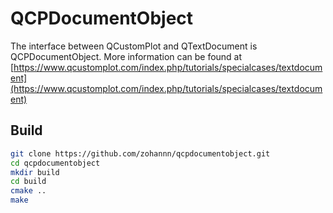 # QCPDocumentObject
The interface between QCustomPlot and QTextDocument is QCPDocumentObject. More information can be found at [https://www.qcustomplot.com/index.php/tutorials/specialcases/textdocument](https://www.qcustomplot.com/index.php/tutorials/specialcases/textdocument)

## Build

```Bash
git clone https://github.com/zohannn/qcpdocumentobject.git
cd qcpdocumentobject
mkdir build
cd build
cmake ..
make
```

